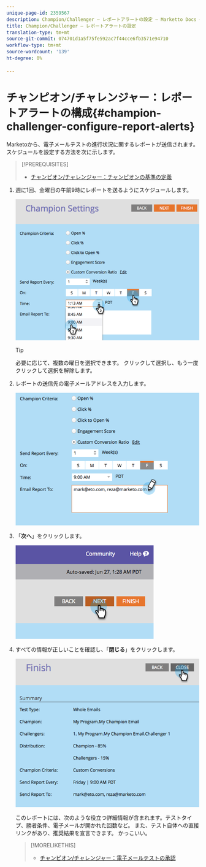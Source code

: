 ```yaml
---
unique-page-id: 2359567
description: Champion/Challenger — レポートアラートの設定 — Marketto Docs — 製品ドキュメント
title: Champion/Challenger — レポートアラートの設定
translation-type: tm+mt
source-git-commit: 074701d1a5f75fe592ac7f44cce6fb3571e94710
workflow-type: tm+mt
source-wordcount: '139'
ht-degree: 0%

---
```



# チャンピオン/チャレンジャー：レポートアラートの構成{#champion-challenger-configure-report-alerts}

Marketoから、電子メールテストの進行状況に関するレポートが送信されます。 スケジュールを設定する方法を次に示します。

>[!PREREQUISITES]
>
>* [チャンピオン/チャレンジャー：チャンピオンの基準の定義](champion-challenger-define-champion-criteria.md)

>



1. 週に1回、金曜日の午前9時にレポートを送るようにスケジュールします。

   ![](assets/image2014-9-15-13-3a12-3a56.png)

   >[!TIP]
   >
   >必要に応じて、複数の曜日を選択できます。 クリックして選択し、もう一度クリックして選択を解除します。

1. レポートの送信先の電子メールアドレスを入力します。

   ![](assets/image2014-9-15-13-3a13-3a7.png)

1. 「**次へ**」をクリックします。

   ![](assets/image2014-9-15-13-3a18-3a30.png)

1. すべての情報が正しいことを確認し、「**閉じる**」をクリックします。

   ![](assets/image2014-9-15-13-3a18-3a41.png)

   このレポートには、次のような役立つ詳細情報が含まれます。テストタイプ、勝者条件、電子メールが開かれた回数など。 また、テスト自体への直接リンクがあり、推奨結果を宣言できます。 かっこいい。

   >[!MORELIKETHIS]
   >
   >
   >    
   >    
   >    * [チャンピオン/チャレンジャー：電子メールテストの承認](champion-challenger-approve-your-email-test.md)


